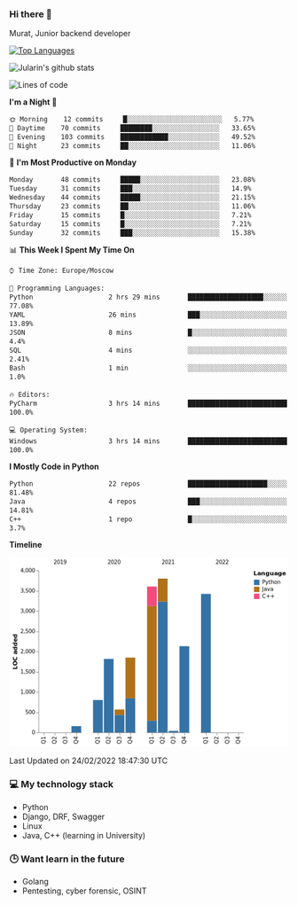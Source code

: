 ### Hi there 👋

Murat, Junior backend developer

[![Top Languages](https://github-readme-stats.vercel.app/api/top-langs/?username=Jularin&layout=compact)]()

![Jularin's github stats](https://github-readme-stats.vercel.app/api?username=Jularin&show_icons=true&include_all_commits=true&count_private=true)

<!--START_SECTION:waka-->
![Lines of code](https://img.shields.io/badge/From%20Hello%20World%20I%27ve%20Written-18%20Thousand%20lines%20of%20code-blue)

**I'm a Night 🦉** 

```text
🌞 Morning    12 commits     █░░░░░░░░░░░░░░░░░░░░░░░░   5.77% 
🌆 Daytime    70 commits     ████████░░░░░░░░░░░░░░░░░   33.65% 
🌃 Evening    103 commits    ████████████░░░░░░░░░░░░░   49.52% 
🌙 Night      23 commits     ██░░░░░░░░░░░░░░░░░░░░░░░   11.06%

```
📅 **I'm Most Productive on Monday** 

```text
Monday       48 commits     █████░░░░░░░░░░░░░░░░░░░░   23.08% 
Tuesday      31 commits     ███░░░░░░░░░░░░░░░░░░░░░░   14.9% 
Wednesday    44 commits     █████░░░░░░░░░░░░░░░░░░░░   21.15% 
Thursday     23 commits     ██░░░░░░░░░░░░░░░░░░░░░░░   11.06% 
Friday       15 commits     █░░░░░░░░░░░░░░░░░░░░░░░░   7.21% 
Saturday     15 commits     █░░░░░░░░░░░░░░░░░░░░░░░░   7.21% 
Sunday       32 commits     ███░░░░░░░░░░░░░░░░░░░░░░   15.38%

```


📊 **This Week I Spent My Time On** 

```text
⌚︎ Time Zone: Europe/Moscow

💬 Programming Languages: 
Python                   2 hrs 29 mins       ███████████████████░░░░░░   77.08% 
YAML                     26 mins             ███░░░░░░░░░░░░░░░░░░░░░░   13.89% 
JSON                     8 mins              █░░░░░░░░░░░░░░░░░░░░░░░░   4.4% 
SQL                      4 mins              ░░░░░░░░░░░░░░░░░░░░░░░░░   2.41% 
Bash                     1 min               ░░░░░░░░░░░░░░░░░░░░░░░░░   1.0%

🔥 Editors: 
PyCharm                  3 hrs 14 mins       █████████████████████████   100.0%

💻 Operating System: 
Windows                  3 hrs 14 mins       █████████████████████████   100.0%

```

**I Mostly Code in Python** 

```text
Python                   22 repos            ████████████████████░░░░░   81.48% 
Java                     4 repos             ███░░░░░░░░░░░░░░░░░░░░░░   14.81% 
C++                      1 repo              █░░░░░░░░░░░░░░░░░░░░░░░░   3.7%

```


**Timeline**

![Chart not found](https://raw.githubusercontent.com/Jularin/Jularin/main/charts/bar_graph.png) 


 Last Updated on 24/02/2022 18:47:30 UTC
<!--END_SECTION:waka-->

### 💻 My technology stack
 - Python
 - Django, DRF, Swagger
 - Linux 
 - Java, C++ (learning in University)

### 🕒 Want learn in the future
 - Golang
 - Pentesting, cyber forensic, OSINT
